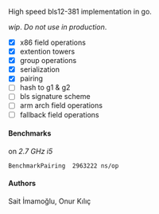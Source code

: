 High speed bls12-381 implementation in go.

_wip_. _Do not use in production_.

- [x] x86 field operations
- [x] extention towers
- [x] group operations
- [x] serialization
- [x] pairing
- [ ] hash to g1 & g2
- [ ] bls signature scheme
- [ ] arm arch field operations
- [ ] fallback field operations

#### Benchmarks

on _2.7 GHz i5_

```
BenchmarkPairing  2963222 ns/op
```

#### Authors

Sait İmamoğlu, Onur Kılıç
